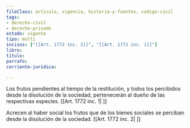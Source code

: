 ```yaml
---
fileClass: articulo, vigencia, historia-y-fuentes, codigo-civil
tags:
- derecho-civil
- derecho-privado
estado: vigente
tipo: multi
incisos: ["[[Art. 1772 inc. 2]]", "[[Art. 1772 inc. 1]]"]
libro:
titulo:
parrafo:
corriente-juridica:

---
```

Los frutos pendientes al tiempo de la restitución, y todos los percibidos desde la disolución de la sociedad, pertenecerán al dueño de las respectivas especies. [[Art. 1772 inc. 1| ]]

Acrecen al haber social los frutos que de los bienes sociales se perciban desde la disolución de la sociedad. [[Art. 1772 inc. 2| ]]